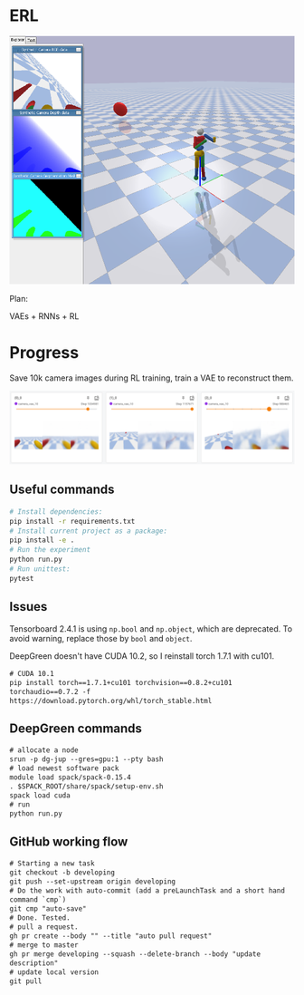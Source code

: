 # ERL

![screenshot](images/humanoid_with_camera.png)

Plan:

VAEs + RNNs + RL

# Progress

Save 10k camera images during RL training, train a VAE to reconstruct them.

![VAE reconstructs camera image](images/vae_reconstructions.png)

## Useful commands

```bash
# Install dependencies:
pip install -r requirements.txt
# Install current project as a package:
pip install -e .
# Run the experiment
python run.py
# Run unittest:
pytest

```
## Issues
Tensorboard 2.4.1 is using `np.bool` and `np.object`, which are deprecated. 
To avoid warning, replace those by `bool` and `object`.

DeepGreen doesn't have CUDA 10.2, so I reinstall torch 1.7.1 with cu101.
```
# CUDA 10.1
pip install torch==1.7.1+cu101 torchvision==0.8.2+cu101 torchaudio==0.7.2 -f https://download.pytorch.org/whl/torch_stable.html
```
## DeepGreen commands

```
# allocate a node
srun -p dg-jup --gres=gpu:1 --pty bash
# load newest software pack
module load spack/spack-0.15.4
. $SPACK_ROOT/share/spack/setup-env.sh
spack load cuda
# run
python run.py
```

## GitHub working flow

```
# Starting a new task
git checkout -b developing
git push --set-upstream origin developing
# Do the work with auto-commit (add a preLaunchTask and a short hand command `cmp`)
git cmp "auto-save"
# Done. Tested.
# pull a request.
gh pr create --body "" --title "auto pull request"
# merge to master
gh pr merge developing --squash --delete-branch --body "update description"
# update local version
git pull
```
